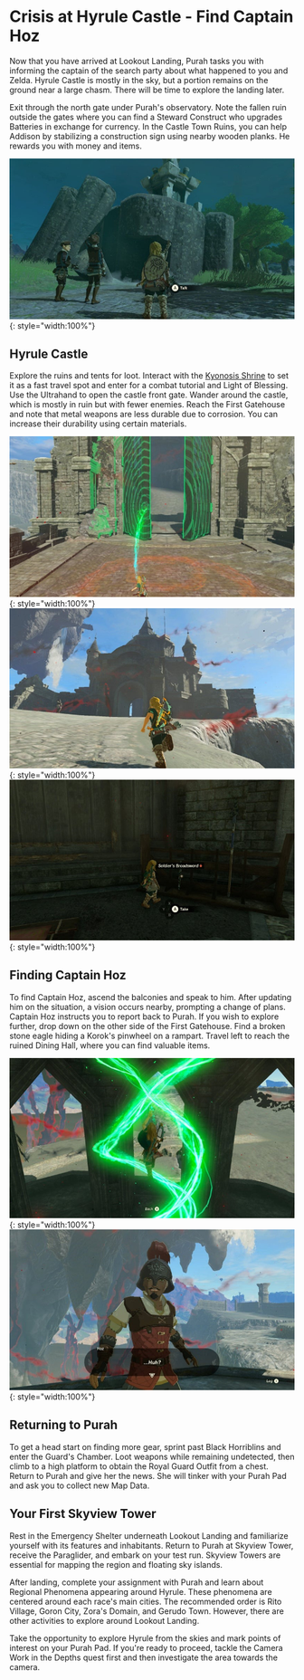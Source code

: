 # Crisis at Hyrule Castle - Find Captain Hoz

Now that you have arrived at Lookout Landing, Purah tasks you with informing the captain of the search party about what happened to you and Zelda. Hyrule Castle is mostly in the sky, but a portion remains on the ground near a large chasm. There will be time to explore the landing later.

Exit through the north gate under Purah's observatory. Note the fallen ruin outside the gates where you can find a Steward Construct who upgrades Batteries in exchange for currency. In the Castle Town Ruins, you can help Addison by stabilizing a construction sign using nearby wooden planks. He rewards you with money and items.

![](../images/findcaptainhoz-00.jpg){: style="width:100%"}

## Hyrule Castle

Explore the ruins and tents for loot. Interact with the [Kyonosis Shrine](/shrines/Kyonosis) to set it as a fast travel spot and enter for a combat tutorial and Light of Blessing. Use the Ultrahand to open the castle front gate. Wander around the castle, which is mostly in ruin but with fewer enemies. Reach the First Gatehouse and note that metal weapons are less durable due to corrosion. You can increase their durability using certain materials.

![](../images/findcaptainhoz-01.jpg){: style="width:100%"}
![](../images/findcaptainhoz-02.jpg){: style="width:100%"}
![](../images/findcaptainhoz-03.jpg){: style="width:100%"}

## Finding Captain Hoz

To find Captain Hoz, ascend the balconies and speak to him. After updating him on the situation, a vision occurs nearby, prompting a change of plans. Captain Hoz instructs you to report back to Purah. If you wish to explore further, drop down on the other side of the First Gatehouse. Find a broken stone eagle hiding a Korok's pinwheel on a rampart. Travel left to reach the ruined Dining Hall, where you can find valuable items.

![](../images/findcaptainhoz-04.jpg){: style="width:100%"}
![](../images/findcaptainhoz-05.jpg){: style="width:100%"}

## Returning to Purah 

To get a head start on finding more gear, sprint past Black Horriblins and enter the Guard's Chamber. Loot weapons while remaining undetected, then climb to a high platform to obtain the Royal Guard Outfit from a chest. Return to Purah and give her the news. She will tinker with your Purah Pad and ask you to collect new Map Data.

## Your First Skyview Tower

Rest in the Emergency Shelter underneath Lookout Landing and familiarize yourself with its features and inhabitants. Return to Purah at Skyview Tower, receive the Paraglider, and embark on your test run. Skyview Towers are essential for mapping the region and floating sky islands.

After landing, complete your assignment with Purah and learn about Regional Phenomena appearing around Hyrule. These phenomena are centered around each race's main cities. The recommended order is Rito Village, Goron City, Zora's Domain, and Gerudo Town. However, there are other activities to explore around Lookout Landing.

Take the opportunity to explore Hyrule from the skies and mark points of interest on your Purah Pad. If you're ready to proceed, tackle the Camera Work in the Depths quest first and then investigate the area towards the camera.
